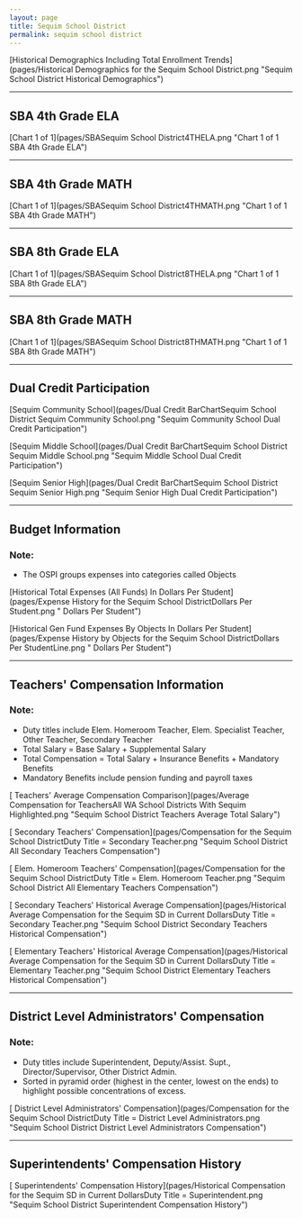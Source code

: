 ```yaml
---
layout: page
title: Sequim School District
permalink: sequim school district
---
```



[Historical Demographics Including Total Enrollment Trends](pages/Historical Demographics for the Sequim School District.png "Sequim School District Historical Demographics")

___

## SBA 4th Grade ELA

[Chart 1 of 1](pages/SBASequim School District4THELA.png "Chart 1 of 1 SBA 4th Grade ELA")


___

## SBA 4th Grade MATH

[Chart 1 of 1](pages/SBASequim School District4THMATH.png "Chart 1 of 1 SBA 4th Grade MATH")


___

## SBA 8th Grade ELA

[Chart 1 of 1](pages/SBASequim School District8THELA.png "Chart 1 of 1 SBA 8th Grade ELA")


___

## SBA 8th Grade MATH

[Chart 1 of 1](pages/SBASequim School District8THMATH.png "Chart 1 of 1 SBA 8th Grade MATH")


___

## Dual Credit Participation

[Sequim Community School](pages/Dual Credit BarChartSequim School District Sequim Community School.png "Sequim Community School Dual Credit Participation")

[Sequim Middle School](pages/Dual Credit BarChartSequim School District Sequim Middle School.png "Sequim Middle School Dual Credit Participation")

[Sequim Senior High](pages/Dual Credit BarChartSequim School District Sequim Senior High.png "Sequim Senior High Dual Credit Participation")


___

## Budget Information
### Note:
- The OSPI groups expenses into categories called Objects

[Historical Total Expenses (All Funds) In Dollars Per Student](pages/Expense History for the Sequim School DistrictDollars Per Student.png " Dollars Per Student")

[Historical Gen Fund Expenses By Objects In Dollars Per Student](pages/Expense History by Objects for the Sequim School DistrictDollars Per StudentLine.png " Dollars Per Student")


___

## Teachers' Compensation Information
### Note:
- Duty titles include Elem. Homeroom Teacher, Elem. Specialist Teacher, Other Teacher, Secondary Teacher
- Total Salary = Base Salary + Supplemental Salary
- Total Compensation = Total Salary + Insurance Benefits + Mandatory Benefits
- Mandatory Benefits include pension funding and payroll taxes

[ Teachers' Average Compensation Comparison](pages/Average Compensation for TeachersAll WA School Districts With Sequim Highlighted.png "Sequim School District Teachers Average Total Salary")

[ Secondary Teachers' Compensation](pages/Compensation for the Sequim School DistrictDuty Title = Secondary Teacher.png "Sequim School District All Secondary Teachers Compensation")

[ Elem. Homeroom Teachers' Compensation](pages/Compensation for the Sequim School DistrictDuty Title = Elem. Homeroom Teacher.png "Sequim School District All Elementary Teachers Compensation")

[ Secondary Teachers' Historical Average Compensation](pages/Historical Average Compensation for the Sequim SD in Current DollarsDuty Title = Secondary Teacher.png "Sequim School District Secondary Teachers Historical Compensation")

[ Elementary Teachers' Historical Average Compensation](pages/Historical Average Compensation for the Sequim SD in Current DollarsDuty Title = Elementary Teacher.png "Sequim School District Elementary Teachers Historical Compensation")


___

## District Level Administrators' Compensation

### Note:
- Duty titles include Superintendent, Deputy/Assist. Supt., Director/Supervisor, Other District Admin.
- Sorted in pyramid order (highest in the center, lowest on the ends) to highlight possible concentrations of excess.

[ District Level Administrators' Compensation](pages/Compensation for the Sequim School DistrictDuty Title = District Level Administrators.png "Sequim School District District Level Administrators Compensation")


___

## Superintendents' Compensation History

[ Superintendents' Compensation History](pages/Historical Compensation for the Sequim SD in Current DollarsDuty Title = Superintendent.png "Sequim School District Superintendent Compensation History")

